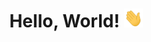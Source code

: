 <h1 align="center">Hello, World! <img src="https://raw.githubusercontent.com/lndrdev/lndrdev/master/assets/wave.gif" width="30px" height="30px">